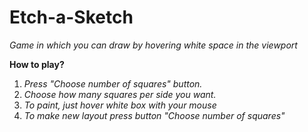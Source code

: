 # Etch-a-Sketch

*Game in which you can draw by hovering white space in the viewport*

**How to play?**
1. *Press "Choose number of squares" button.*
2. *Choose how many squares per side you want.*
3. *To paint, just hover white box with your mouse*
4. *To make new layout press button "Choose number of squares"*